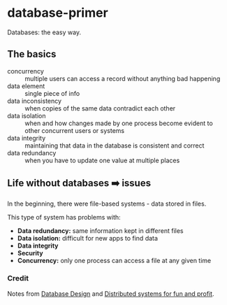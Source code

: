 # database-primer
Databases: the easy way.



## The basics

<dl>

  <dt>concurrency</dt>

  <dd>multiple users can access a record without anything bad happening</dd>

  <dt>data element</dt>

  <dd>single piece of info</dd>
 
  <dt>data inconsistency</dt>

  <dd>when copies of the same data contradict each other</dd>

  <dt>data isolation</dt>

  <dd>when and how changes made by one process become evident to other concurrent users or systems</dd>
  <dt>data integrity</dt>
  <dd>maintaining that data in the database is consistent and correct</dd>
  <dt> data redundancy </dt>
  <dd> when you have to update one value at multiple places </dd>
  
  
</dl>


## Life without databases ➡️ issues
In the beginning, there were file-based systems - data stored in files. 

This type of system has problems with:
- __Data redundancy:__ same information kept in different files
- __Data isolation:__ difficult for new apps to find data
- __Data integrity__
- __Security__
- __Concurrency:__ only one process can access a file at any given time



### Credit

Notes from [Database Design](https://opentextbc.ca/dbdesign01/) and [Distributed systems for fun and profit](http://book.mixu.net/distsys/single-page.html).
